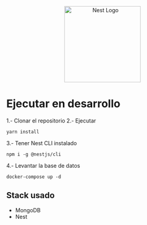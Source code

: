 <p align="center">
  <a href="http://nestjs.com/" target="blank"><img src="https://nestjs.com/img/logo-small.svg" width="200" alt="Nest Logo" /></a>
</p>

# Ejecutar en desarrollo

1.- Clonar el repositorio
2.- Ejecutar
```
yarn install
```
3.- Tener Nest CLI instalado
```
npm i -g @nestjs/cli
```
4.- Levantar la base de datos
```
docker-compose up -d
```
## Stack usado
* MongoDB
* Nest